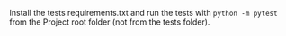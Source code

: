 Install the tests requirements.txt and run the tests with `python -m pytest` from the Project root folder (not from the tests folder).